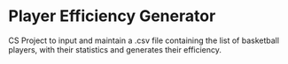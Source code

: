 # Player Efficiency Generator
 CS Project to input and maintain a .csv file containing the list of basketball players, with their statistics and generates their efficiency.
